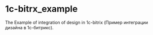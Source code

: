 # 1c-bitrx_example
The Example of integration of design in 1c-bitrix (Пример интеграции дизайна в 1с-битрикс).

